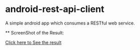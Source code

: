 # android-rest-api-client

A simple android app which consumes a RESTful web service.

** ScreenShot of the Result:

[Click here to See the result](/docs/images/android-result.png)